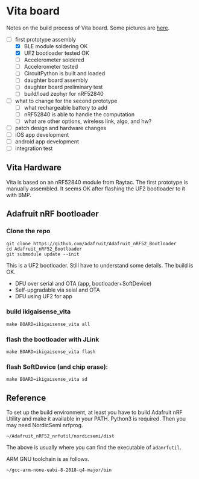 # Vita board

Notes on the build process of Vita board. Some pictures are [here](https://github.com/IkigaiSense/vita-hw/blob/master/vita-build.md).

- [ ] first prototype assembly
  - [x] BLE module soldering OK
  - [x] UF2 bootloader tested OK
  - [ ] Accelerometer soldered
  - [ ] Accelerometer tested 
  - [ ] CircuitPython is built and loaded
  - [ ] daughter board assembly
  - [ ] daughter board preliminary test
  - [ ] build/load zephyr for nRF52840
- [ ] what to change for the second prototype   
  - [ ] what rechargeable battery to add
  - [ ] nRF52840 is able to handle the computation
  - [ ] what are other options, wireless link, algo, and hw?
- [ ] patch design and hardware changes
- [ ] iOS app development
- [ ] android app development
- [ ] integration test

## Vita Hardware

Vita is based on an nRF52840 module from Raytac. The first prototype is manually assembled. It seems OK after flashing the UF2 bootloader to it with BMP.

## Adafruit nRF bootloader

### Clone the repo

```
git clone https://github.com/adafruit/Adafruit_nRF52_Bootloader
cd Adafruit_nRF52_Bootloader
git submodule update --init
```

This is a UF2 bootloader. Still have to understand some details. The build is OK.

* DFU over serial and OTA (app, bootloader+SoftDevice)
* Self-upgradable via seial and OTA
* DFU using UF2 for app

### build ikigaisense_vita

```
make BOARD=ikigaisense_vita all
```

### flash the bootloader with JLink

```
make BOARD=ikigaisense_vita flash
```

### flash SoftDevice (and chip erase):

```
make BOARD=ikigaisense_vita sd
```

## Reference

To set up the build environment, at least you have to build Adafruit nRF Utility and make it available in your PATH. Python3 is required. Then you may need NordicSemi nrfprog.

```
~/Adafruit_nRF52_nrfutil/nordicsemi/dist
```

The above is usually where you can find the executable of ```adanrfutil```.

ARM GNU toolchain is as follows.

```
~/gcc-arm-none-eabi-8-2018-q4-major/bin
```

